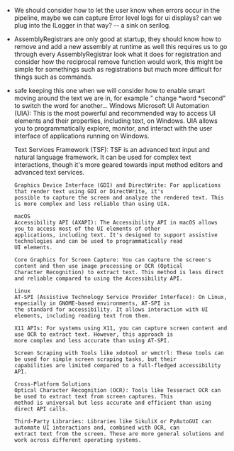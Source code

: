 - We should consider how to let the user know when errors occur in the pipeline, maybe we can capture Error level logs
  for ui displays? can we plug into the ILogger in that way? -- a sink on serilog.
- AssemblyRegistrars are only good at startup, they should know how to remove and add a new assembly at runtime as well
  this requires us to go through every AssemblyRegistrar look what it does for registration and consider how the
  reciprocal remove function would work, this might be simple for somethings such as registrations but much more
  difficult for things such as commands.
- safe keeping this one when we will consider how to enable smart moving around the text we are in, for example "
  change *word *second" to switch the word for another...
  Windows
  Microsoft UI Automation (UIA): This is the most powerful and recommended way to access UI elements and their
  properties, including text, on Windows. UIA allows you to programmatically explore, monitor, and interact with the
  user interface of applications running on Windows.

  Text Services Framework (TSF): TSF is an advanced text input and natural language framework. It can be used for
  complex
  text interactions, though it's more geared towards input method editors and advanced text services.

      Graphics Device Interface (GDI) and DirectWrite: For applications that render text using GDI or DirectWrite, it's
      possible to capture the screen and analyze the rendered text. This is more complex and less reliable than using UIA.
      
      macOS
      Accessibility API (AXAPI): The Accessibility API in macOS allows you to access most of the UI elements of other
      applications, including text. It's designed to support assistive technologies and can be used to programmatically read
      UI elements.
      
      Core Graphics for Screen Capture: You can capture the screen's content and then use image processing or OCR (Optical
      Character Recognition) to extract text. This method is less direct and reliable compared to using the Accessibility API.
      
      Linux
      AT-SPI (Assistive Technology Service Provider Interface): On Linux, especially in GNOME-based environments, AT-SPI is
      the standard for accessibility. It allows interaction with UI elements, including reading text from them.
      
      X11 APIs: For systems using X11, you can capture screen content and use OCR to extract text. However, this approach is
      more complex and less accurate than using AT-SPI.
      
      Screen Scraping with Tools like xdotool or wmctrl: These tools can be used for simple screen scraping tasks, but their
      capabilities are limited compared to a full-fledged accessibility API.
      
      Cross-Platform Solutions
      Optical Character Recognition (OCR): Tools like Tesseract OCR can be used to extract text from screen captures. This
      method is universal but less accurate and efficient than using direct API calls.
      
      Third-Party Libraries: Libraries like SikuliX or PyAutoGUI can automate UI interactions and, combined with OCR, can
      extract text from the screen. These are more general solutions and work across different operating systems.